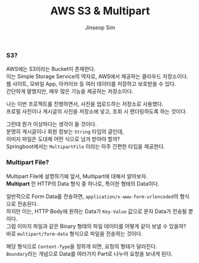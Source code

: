 ﻿---
layout: post
title: "AWS S3 & Multipart"
categories: ToyProject
tags: [devops]
author:
  - Jinseop Sim
toc: true
---
### S3?
AWS에는 S3이라는 Bucket이 존재한다.  
이는 Simple Storage Service의 약자로, AWS에서 제공하는 클라우드 저장소이다.  
웹 사이트, 모바일 App, 아카이브 등 여러 데이터를 저장하고 보호받을 수 있다.  
간단하게 말했지만, 매우 많은 기능을 제공하는 저장소이다.  

나는 이번 프로젝트를 진행하면서, 사진을 업로드하는 저장소로 사용했다.  
프로필 사진이나 게시글의 사진을 저장소에 넣고, 조회 시 렌더링하도록 하는 것이다.

그런데 뭔가 이상하다는 생각이 들 것이다.  
분명히 게시글이나 회원 정보는 ```String``` 타입의 글인데,  
이미지 파일은 도대체 어떤 식으로 넘겨 받아야 할까?  
Springboot에서는 ```MultipartFile``` 이라는 아주 간편한 타입을 제공한다.  

### Multipart File?
Multipart File에 설명하기에 앞서, Multipart에 대해서 알아보자.  
__Multipart__ 란 HTTP의 Data 형식 중 하나로, 특이한 형태의 Data이다.  

일반적으로 Form Data를 전송하면, ```application/x-www-form-urlencoded```의 형식으로 전송된다.  
하지만 이는, HTTP Body에 원하는 Data가 ```Key-Value``` 값으로 문자 Data가 전송될 뿐이다.  
그럼 이미지 파일과 같은 Binary 형태의 파일 데이터를 어떻게 같이 보낼 수 있을까?  
바로 ```multipart/form-data``` 형식으로 파일을 전송하는 것이다.  

해당 형식으로 ```Content-Type```을 정하게 되면, 요청의 형태가 달라진다.  
```Boundary```라는 개념으로 Data를 여러가지 Part로 나누어 요청을 보내게 된다.  